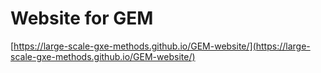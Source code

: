 # Website for GEM
[https://large-scale-gxe-methods.github.io/GEM-website/](https://large-scale-gxe-methods.github.io/GEM-website/)